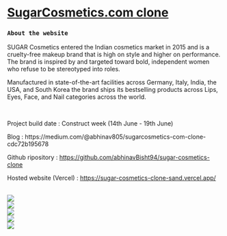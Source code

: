 <a href="https://in.sugarcosmetics.com/"><h1>SugarCosmetics.com clone</h1></a>

### `About the website`

<p>
SUGAR Cosmetics entered the Indian cosmetics market in 2015 and is a cruelty-free makeup brand that is high on style and higher on performance. The brand is inspired by and targeted toward bold, independent women who refuse to be stereotyped into roles.
</p>
<p>
Manufactured in state-of-the-art facilities across Germany, Italy, India, the USA, and South Korea the brand ships its bestselling products across Lips, Eyes, Face, and Nail categories across the world.
</p>

<br/>
<p>Project build date : Construct week (14th June - 19th June)</p>

<p>
Blog : https://medium.com/@abhinav805/sugarcosmetics-com-clone-cdc72b195678

Github ripository : https://github.com/abhinavBisht94/sugar-cosmetics-clone

Hosted website (Vercel) :  https://sugar-cosmetics-clone-sand.vercel.app/

</p>

<br/>
<img src="https://miro.medium.com/max/1400/1*Tmf2OG61QbwoMycMjz0kzQ.png"/>

<br/>
<img src="https://miro.medium.com/max/1400/1*HwzbA8qMmBwWZ1kZLCvukg.png"/>

<br/>
<img src="https://miro.medium.com/max/1400/1*PfWNFHzzIXNfUv2DV7ZKVA.png"/>

<br/>
<img src="https://miro.medium.com/max/1400/1*BTq1ZjKtB_8c_RAWSenlVw.png"/>

<br/>
<img src="https://miro.medium.com/max/1400/1*hSSJqdOsXDIapGBzG3TDIg.png"/>



<!-- .

<a href=""></a>

<p></p>

<br/>
<img src=""/>
. -->
